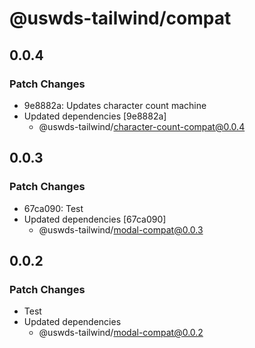 # @uswds-tailwind/compat

## 0.0.4

### Patch Changes

- 9e8882a: Updates character count machine
- Updated dependencies [9e8882a]
  - @uswds-tailwind/character-count-compat@0.0.4

## 0.0.3

### Patch Changes

- 67ca090: Test
- Updated dependencies [67ca090]
  - @uswds-tailwind/modal-compat@0.0.3

## 0.0.2

### Patch Changes

- Test
- Updated dependencies
  - @uswds-tailwind/modal-compat@0.0.2
